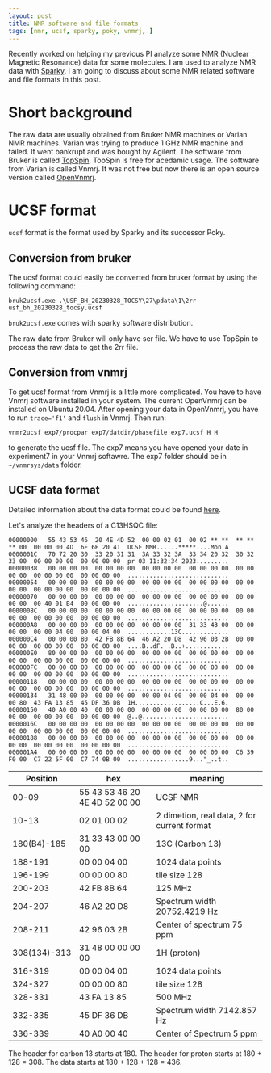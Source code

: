 ```yaml
---
layout: post
title: NMR software and file formats
tags: [nmr, ucsf, sparky, poky, vnmrj, ]
---
```


Recently worked on helping my previous PI analyze some NMR (Nuclear Magnetic Resonance) data for some molecules. I am used to analyze NMR data with [Sparky](https://www.cgl.ucsf.edu/home/sparky/). I am going to discuss about some NMR related software and file formats in this post.<!--break-->


# Short background

The raw data are usually obtained from Bruker NMR machines or Varian NMR machines. Varian was trying to produce 1 GHz NMR machine and failed. It went bankrupt and was bought by Agilent. The software from Bruker is called [TopSpin](https://www.bruker.com/en/products-and-solutions/mr/nmr-software/topspin.html). TopSpin is free for acedamic usage. The software from Varian is called Vnmrj. It was not free but now there is an open source version called [OpenVnmrj](https://openvnmrj.org/).


# UCSF format

`ucsf` format is the format used by Sparky and its successor Poky. 

## Conversion from bruker

The ucsf format could easily be converted from bruker format by using the following command:

```
bruk2ucsf.exe .\USF_BH_20230328_TOCSY\27\pdata\1\2rr usf_bh_20230328_tocsy.ucsf
```

`bruk2ucsf.exe` comes with sparky software distribution.

The raw date from Bruker will only have ser file. We have to use TopSpin to process the raw data to get the 2rr file. 

## Conversion from vnmrj

To get ucsf format from Vnmrj is a little more complicated. You have to have Vnmrj software installed in your system. The current OpenVnmrj can be installed on Ubuntu 20.04. After opening your data in OpenVnmrj, you have to run `trace='f1'` and `flush` in Vnmrj. Then run:

```
vnmr2ucsf exp7/procpar exp7/datdir/phasefile exp7.ucsf H H
```
to generate the ucsf file. 
The exp7 means you have opened your date in experiment7 in your Vnmrj softawre. 
The exp7 folder should be in `~/vnmrsys/data` folder. 


## UCSF data format

Detailed information about the data format could be found [here](https://www.cgl.ucsf.edu/home/sparky/manual/files.html).

Let's analyze the headers of a C13HSQC file:

```
00000000   55 43 53 46  20 4E 4D 52  00 00 02 01  00 02 ** **  ** ** ** 00  00 00 00 4D  6F 6E 20 41  UCSF NMR......*****....Mon A
0000001C   70 72 20 30  33 20 31 31  3A 33 32 3A  33 34 20 32  30 32 33 00  00 00 00 00  00 00 00 00  pr 03 11:32:34 2023.........
00000038   00 00 00 00  00 00 00 00  00 00 00 00  00 00 00 00  00 00 00 00  00 00 00 00  00 00 00 00  ............................
00000054   00 00 00 00  00 00 00 00  00 00 00 00  00 00 00 00  00 00 00 00  00 00 00 00  00 00 00 00  ............................
00000070   00 00 00 00  00 00 00 00  00 00 00 00  00 00 00 00  00 00 00 00  00 40 01 B4  00 00 00 00  .....................@......
0000008C   00 00 00 00  00 00 00 00  00 00 00 00  00 00 00 00  00 00 00 00  00 00 00 00  00 00 00 00  ............................
000000A8   00 00 00 00  00 00 00 00  00 00 00 00  31 33 43 00  00 00 00 00  00 00 04 00  00 00 04 00  ............13C.............
000000C4   00 00 00 80  42 FB 8B 64  46 A2 20 D8  42 96 03 2B  00 00 00 00  00 00 00 00  00 00 00 00  ....B..dF. .B..+............
000000E0   80 00 00 00  00 00 00 00  00 00 00 00  00 00 00 00  00 00 00 00  00 00 00 00  00 00 00 00  ............................
000000FC   00 00 00 00  00 00 00 00  00 00 00 00  00 00 00 00  00 00 00 00  00 00 00 00  00 00 00 00  ............................
00000118   00 00 00 00  00 00 00 00  00 00 00 00  00 00 00 00  00 00 00 00  00 00 00 00  00 00 00 00  ............................
00000134   31 48 00 00  00 00 00 00  00 00 04 00  00 00 04 00  00 00 00 80  43 FA 13 85  45 DF 36 DB  1H..................C...E.6.
00000150   40 A0 00 40  00 00 00 00  00 00 00 00  00 00 00 00  80 00 00 00  00 00 00 00  00 00 00 00  @..@........................
0000016C   00 00 00 00  00 00 00 00  00 00 00 00  00 00 00 00  00 00 00 00  00 00 00 00  00 00 00 00  ............................
00000188   00 00 00 00  00 00 00 00  00 00 00 00  00 00 00 00  00 00 00 00  00 00 00 00  00 00 00 00  ............................
000001A4   00 00 00 00  00 00 00 00  00 00 00 00  00 00 00 00  C6 39 F0 00  C7 22 5F 00  C7 74 0B 00  .................9..."_..t..
```

| Position          | hex           | meaning            |
|-------------------|---------------|--------------------|
|00-09              | 55 43 53 46  20 4E 4D 52  00 00 | UCSF NMR|
|10-13              | 02 01  00 02                    | 2 dimetion, real data, 2 for current format|
|180(B4)-185        | 31 33 43 00  00 00              | 13C (Carbon 13) |
|188-191            | 00 00 04 00                     | 1024 data points |
|196-199            | 00 00 00 80                     | tile size 128    |
|200-203            | 42 FB 8B 64                       | 125 MHz       |
|204-207            | 46 A2 20 D8                       | Spectrum width 20752.4219 Hz  |
|208-211            | 42 96 03 2B                       | Center of spectrum 75 ppm |
|308(134)-313       | 31 48 00 00  00 00            |1H (proton)    |
|316-319            | 00 00 04 00                   | 1024 data  points |
|324-327            | 00 00 00 80                     | tile size 128    |
|328-331            | 43 FA 13 85                   | 500 MHz       |
|332-335            | 45 DF 36 DB                   | Spectrum width 7142.857 Hz |
|336-339            | 40 A0 00 40                   | Center of Spectrum 5 ppm|

The header for carbon 13 starts at 180.
The header for proton starts at 180 + 128 = 308. 
The data starts at 180 + 128 + 128 = 436.






